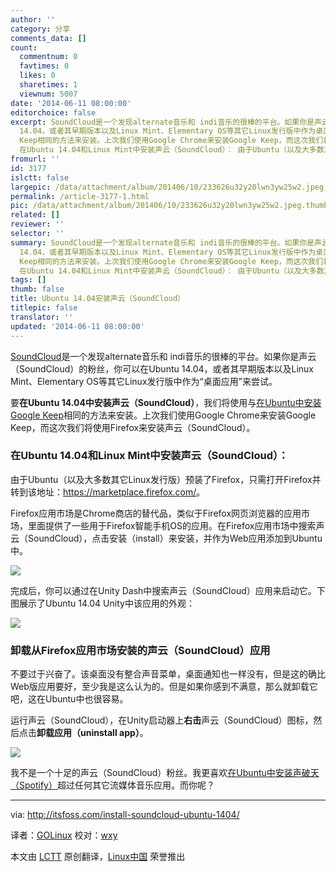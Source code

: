 ```yaml
---
author: ''
category: 分享
comments_data: []
count:
  commentnum: 0
  favtimes: 0
  likes: 0
  sharetimes: 1
  viewnum: 5007
date: '2014-06-11 08:00:00'
editorchoice: false
excerpt: SoundCloud是一个发现alternate音乐和 indi音乐的很棒的平台。如果你是声云（SoundCloud）的粉丝，你可以在Ubuntu
  14.04，或者其早期版本以及Linux Mint、Elementary OS等其它Linux发行版中作为桌面应用来尝试。 要在Ubuntu 14.04中安装声云（SoundCloud），我们将使用与在Ubuntu中安装Google
  Keep相同的方法来安装。上次我们使用Google Chrome来安装Google Keep，而这次我们将使用Firefox来安装声云（SoundCloud）。
  在Ubuntu 14.04和Linux Mint中安装声云（SoundCloud）： 由于Ubuntu（以及大多数其它Linux发行版）预装了Firefox，只需
fromurl: ''
id: 3177
islctt: false
largepic: /data/attachment/album/201406/10/233626u32y20lwn3yw25w2.jpeg
permalink: /article-3177-1.html
pic: /data/attachment/album/201406/10/233626u32y20lwn3yw25w2.jpeg.thumb.jpg
related: []
reviewer: ''
selector: ''
summary: SoundCloud是一个发现alternate音乐和 indi音乐的很棒的平台。如果你是声云（SoundCloud）的粉丝，你可以在Ubuntu
  14.04，或者其早期版本以及Linux Mint、Elementary OS等其它Linux发行版中作为桌面应用来尝试。 要在Ubuntu 14.04中安装声云（SoundCloud），我们将使用与在Ubuntu中安装Google
  Keep相同的方法来安装。上次我们使用Google Chrome来安装Google Keep，而这次我们将使用Firefox来安装声云（SoundCloud）。
  在Ubuntu 14.04和Linux Mint中安装声云（SoundCloud）： 由于Ubuntu（以及大多数其它Linux发行版）预装了Firefox，只需
tags: []
thumb: false
title: Ubuntu 14.04安装声云（SoundCloud）
titlepic: false
translator: ''
updated: '2014-06-11 08:00:00'
---
```


[SoundCloud](https://soundcloud.com/)是一个发现alternate音乐和 indi音乐的很棒的平台。如果你是声云（SoundCloud）的粉丝，你可以在Ubuntu 14.04，或者其早期版本以及Linux Mint、Elementary OS等其它Linux发行版中作为“桌面应用”来尝试。


要**在Ubuntu 14.04中安装声云（SoundCloud）**，我们将使用与[在Ubuntu中安装Google Keep](http://itsfoss.com/install-google-keep-ubuntu-1310/)相同的方法来安装。上次我们使用Google Chrome来安装Google Keep，而这次我们将使用Firefox来安装声云（SoundCloud）。


### 在Ubuntu 14.04和Linux Mint中安装声云（SoundCloud）：


由于Ubuntu（以及大多数其它Linux发行版）预装了Firefox，只需打开Firefox并转到该地址：<https://marketplace.firefox.com/>。


Firefox应用市场是Chrome商店的替代品，类似于Firefox网页浏览器的应用市场，里面提供了一些用于Firefox智能手机OS的应用。在Firefox应用市场中搜索声云（SoundCloud），点击安装（install）来安装，并作为Web应用添加到Ubuntu中。


![](/data/attachment/album/201406/10/233626u32y20lwn3yw25w2.jpeg)


完成后，你可以通过在Unity Dash中搜索声云（SoundCloud）应用来启动它。下图展示了Ubuntu 14.04 Unity中该应用的外观：


![](/data/attachment/album/201406/10/233627o08t93rh0q37rt03.jpeg)


### 卸载从Firefox应用市场安装的声云（SoundCloud）应用


不要过于兴奋了。该桌面没有整合声音菜单，桌面通知也一样没有，但是这的确比Web版应用要好，至少我是这么认为的。但是如果你感到不满意，那么就卸载它吧，这在Ubuntu中也很容易。


运行声云（SoundCloud），在Unity启动器上**右击**声云（SoundCloud）图标，然后点击**卸载应用（uninstall app）**。


![](/data/attachment/album/201406/10/233628k00ajk8jggjj9v9b.jpeg)


我不是一个十足的声云（SoundCloud）粉丝。我更喜欢[在Ubuntu中安装声破天（Spotify）](http://itsfoss.com/install-spotify-ubuntu-1404/)超过任何其它流媒体音乐应用。而你呢？




---


via: <http://itsfoss.com/install-soundcloud-ubuntu-1404/>


译者：[GOLinux](https://github.com/GOLinux) 校对：[wxy](https://github.com/wxy)


本文由 [LCTT](https://github.com/LCTT/TranslateProject) 原创翻译，[Linux中国](http://linux.cn/) 荣誉推出